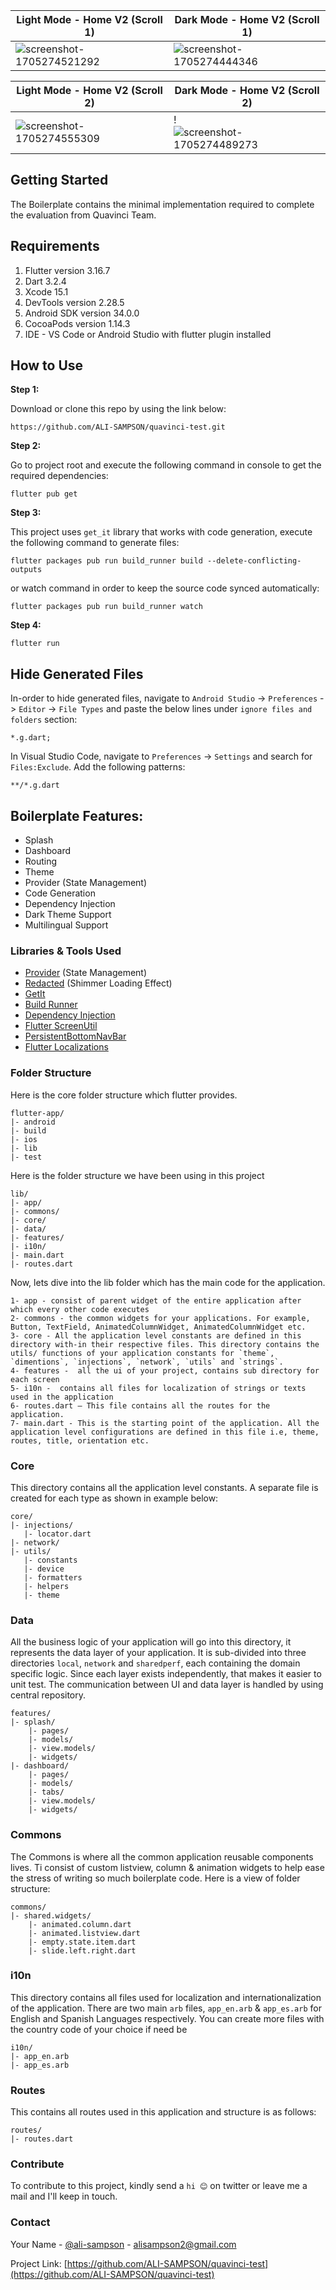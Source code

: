 <!-- ![Alt text](/relative/path/to/img.jpg?raw=true "Optional Title")
![Alt text](http://full/path/to/img.jpg "Optional title") -->

| Light Mode - Home V2 (Scroll 1)                                                                                   |  Dark Mode - Home V2 (Scroll 1)                                             |
| -------------------------------------------------------------------------------------------------------------  |  ----------------------------------------------------------------------|
| ![screenshot-1705274521292](https://github.com/ALI-SAMPSON/rgt-test-app/assets/17532408/9e691a22-956c-47d1-80d6-adfcec94b09e) | ![screenshot-1705274444346](https://github.com/ALI-SAMPSON/rgt-test-app/assets/17532408/85b667ab-9e65-4920-9016-365bcab9efc4)

| Light Mode - Home V2 (Scroll 2)                                                                                   |  Dark Mode - Home V2 (Scroll 2)                                           |
| -------------------------------------------------------------------------------------------------------------  |  ------------------------------------------------------------------------|
| ![screenshot-1705274555309](https://github.com/ALI-SAMPSON/rgt-test-app/assets/17532408/c0b9940d-6fe0-4ef7-a8c0-7b757d2795a6) |  !![screenshot-1705274489273](https://github.com/ALI-SAMPSON/rgt-test-app/assets/17532408/4da0a520-072d-4ad8-8116-6f177bb04688)



## Getting Started

The Boilerplate contains the minimal implementation required to complete the evaluation from Quavinci Team.

## Requirements
1. Flutter version 3.16.7
2. Dart 3.2.4
3. Xcode 15.1
4. DevTools version 2.28.5
5. Android SDK version 34.0.0
5. CocoaPods version 1.14.3
7. IDE - VS Code or Android Studio with flutter plugin installed


## How to Use 

**Step 1:**

Download or clone this repo by using the link below:

```
https://github.com/ALI-SAMPSON/quavinci-test.git
```

**Step 2:**

Go to project root and execute the following command in console to get the required dependencies: 

```
flutter pub get 
```

**Step 3:**

This project uses `get_it` library that works with code generation, execute the following command to generate files:

```
flutter packages pub run build_runner build --delete-conflicting-outputs
```

or watch command in order to keep the source code synced automatically:

```
flutter packages pub run build_runner watch
```

**Step 4:**

```
flutter run 
```

## Hide Generated Files

In-order to hide generated files, navigate to `Android Studio` -> `Preferences` -> `Editor` -> `File Types` and paste the below lines under `ignore files and folders` section:

```
*.g.dart;
```

In Visual Studio Code, navigate to `Preferences` -> `Settings` and search for `Files:Exclude`. Add the following patterns:
```
**/*.g.dart
```

## Boilerplate Features:

* Splash
* Dashboard
* Routing
* Theme
* Provider (State Management)
* Code Generation
* Dependency Injection
* Dark Theme Support
* Multilingual Support

### Libraries & Tools Used

* [Provider](https://github.com/rrousselGit/provider) (State Management)
* [Redacted](https://pub.dev/packages/redacted) (Shimmer Loading Effect)
* [GetIt](https://github.com/fluttercommunity/get_it)
* [Build Runner](https://github.com/dart-lang/build/blob/master/build_runner)
* [Dependency Injection](https://github.com/fluttercommunity/get_it)
* [Flutter ScreenUtil](https://github.com/OpenFlutter/flutter_screenutil)
* [PersistentBottomNavBar](https://github.com/BilalShahid13/PersistentBottomNavBar)
* [Flutter Localizations](https://api.flutter.dev/flutter/flutter_localizations/flutter_localizations-library.html)


### Folder Structure
Here is the core folder structure which flutter provides.

```
flutter-app/
|- android
|- build
|- ios
|- lib
|- test
```

Here is the folder structure we have been using in this project

```
lib/
|- app/
|- commons/
|- core/
|- data/
|- features/
|- i10n/
|- main.dart
|- routes.dart
```

Now, lets dive into the lib folder which has the main code for the application.

```
1- app - consist of parent widget of the entire application after which every other code executes
2- commons - the common widgets for your applications. For example, Button, TextField, AnimatedColumnWidget, AnimatedColumnWidget etc.
3- core - All the application level constants are defined in this directory with-in their respective files. This directory contains the utils/ functions of your application constants for `theme`, `dimentions`, `injections`, `network`, `utils` and `strings`.
4- features -  all the ui of your project, contains sub directory for each screen
5- i10n -  contains all files for localization of strings or texts used in the application
6- routes.dart — This file contains all the routes for the application.
7- main.dart - This is the starting point of the application. All the application level configurations are defined in this file i.e, theme, routes, title, orientation etc.
```

### Core

This directory contains all the application level constants. A separate file is created for each type as shown in example below:

```
core/
|- injections/
   |- locator.dart
|- network/
|- utils/
   |- constants
   |- device
   |- formatters
   |- helpers
   |- theme
```

### Data

All the business logic of your application will go into this directory, it represents the data layer of your application. It is sub-divided into three directories `local`, `network` and `sharedperf`, each containing the domain specific logic. Since each layer exists independently, that makes it easier to unit test. The communication between UI and data layer is handled by using central repository.

```
features/
|- splash/
    |- pages/
    |- models/
    |- view.models/
    |- widgets/
|- dashboard/
    |- pages/
    |- models/
    |- tabs/
    |- view.models/
    |- widgets/
```

### Commons

The Commons is where all the common application reusable components lives.
Ti consist of custom listview, column & animation widgets to help ease the stress of writing so much boilerplate code. Here is a view of folder structure:

```
commons/
|- shared.widgets/
    |- animated.column.dart
    |- animated.listview.dart
    |- empty.state.item.dart
    |- slide.left.right.dart
```

### i10n

This directory contains all files used for localization and internationalization of the application. There are two main `arb` files, `app_en.arb` & `app_es.arb` for English and Spanish Languages respectively. You can create more files with the country code of your choice if need be 

```
i10n/
|- app_en.arb
|- app_es.arb
```

### Routes

This contains all routes used in this application and  structure is as follows: 

```
routes/
|- routes.dart
```

### Contribute

To contribute to this project, kindly send a `hi 😊` on twitter or leave me a mail and I'll keep in touch.


### Contact

Your Name - [@ali-sampson](https://github.com/ALI-SAMPSON) - alisampson2@gmail.com

Project Link: [https://github.com/ALI-SAMPSON/quavinci-test](https://github.com/ALI-SAMPSON/quavinci-test)